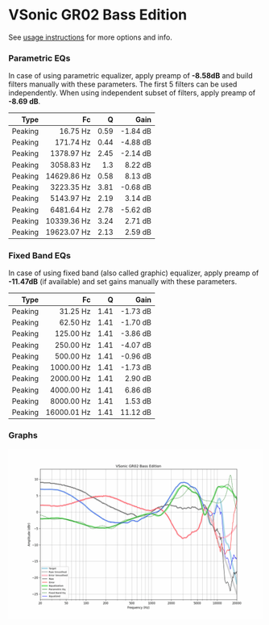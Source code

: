 # VSonic GR02 Bass Edition
See [usage instructions](https://github.com/jaakkopasanen/AutoEq#usage) for more options and info.

### Parametric EQs
In case of using parametric equalizer, apply preamp of **-8.58dB** and build filters manually
with these parameters. The first 5 filters can be used independently.
When using independent subset of filters, apply preamp of **-8.69 dB**.

| Type    | Fc          |    Q | Gain     |
|--------:|------------:|-----:|---------:|
| Peaking | 16.75 Hz    | 0.59 | -1.84 dB |
| Peaking | 171.74 Hz   | 0.44 | -4.88 dB |
| Peaking | 1378.97 Hz  | 2.45 | -2.14 dB |
| Peaking | 3058.83 Hz  | 1.3  | 8.22 dB  |
| Peaking | 14629.86 Hz | 0.58 | 8.13 dB  |
| Peaking | 3223.35 Hz  | 3.81 | -0.68 dB |
| Peaking | 5143.97 Hz  | 2.19 | 3.14 dB  |
| Peaking | 6481.64 Hz  | 2.78 | -5.62 dB |
| Peaking | 10339.36 Hz | 3.24 | 2.71 dB  |
| Peaking | 19623.07 Hz | 2.13 | 2.59 dB  |

### Fixed Band EQs
In case of using fixed band (also called graphic) equalizer, apply preamp of **-11.47dB**
(if available) and set gains manually with these parameters.

| Type    | Fc          |    Q | Gain     |
|--------:|------------:|-----:|---------:|
| Peaking | 31.25 Hz    | 1.41 | -1.73 dB |
| Peaking | 62.50 Hz    | 1.41 | -1.70 dB |
| Peaking | 125.00 Hz   | 1.41 | -3.86 dB |
| Peaking | 250.00 Hz   | 1.41 | -4.07 dB |
| Peaking | 500.00 Hz   | 1.41 | -0.96 dB |
| Peaking | 1000.00 Hz  | 1.41 | -1.73 dB |
| Peaking | 2000.00 Hz  | 1.41 | 2.90 dB  |
| Peaking | 4000.00 Hz  | 1.41 | 6.86 dB  |
| Peaking | 8000.00 Hz  | 1.41 | 1.53 dB  |
| Peaking | 16000.01 Hz | 1.41 | 11.12 dB |

### Graphs
![](./VSonic%20GR02%20Bass%20Edition.png)